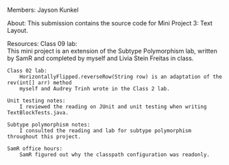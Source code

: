 Members: 
    Jayson Kunkel

About:
    This submission contains the source code for Mini Project 3: Text Layout.

Resources:
    Class 09 lab:  
        This mini project is an extension of the Subtype Polymorphism lab, written by SamR and
        completed by myself and Livia Stein Freitas in class.
        
    Class 02 lab: 
        HorizontallyFlipped.reverseRow(String row) is an adaptation of the rev(int[] arr) method
        myself and Audrey Trinh wrote in the Class 2 lab.
        
    Unit testing notes:
        I reviewed the reading on JUnit and unit testing when writing TextBlockTests.java.
    
    Subtype polymorphism notes:
        I consulted the reading and lab for subtype polymorphism throughout this project.
    
    SamR office hours:
        SamR figured out why the classpath configuration was readonly.
